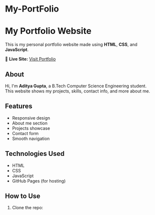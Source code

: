 # My-PortFolio
# My Portfolio Website

This is my personal portfolio website made using **HTML**, **CSS**, and **JavaScript**.

🔗 **Live Site:** [Visit Portfolio](https://adityagupta0511.github.io/My-PortFolio/)

## About

Hi, I'm **Aditya Gupta**, a B.Tech Computer Science Engineering student.  
This website shows my projects, skills, contact info, and more about me.

## Features

- Responsive design  
- About me section  
- Projects showcase  
- Contact form  
- Smooth navigation

## Technologies Used

- HTML  
- CSS  
- JavaScript  
- GitHub Pages (for hosting)

## How to Use

1. Clone the repo:
